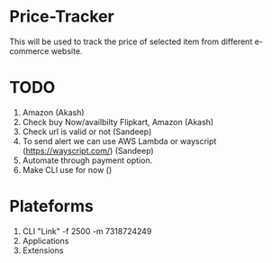 # Price-Tracker

This will be used to track the price of selected item from different e-commerce website.

# TODO

1. Amazon (Akash)
2. Check buy Now/availbilty Flipkart, Amazon (Akash)
3. Check url is valid or not (Sandeep)
4. To send alert we can use AWS Lambda or wayscript (https://wayscript.com/) (Sandeep)
5. Automate through payment option.
6. Make CLI use for now ()

# Plateforms

1. CLI
   "Link" -f 2500 -m 7318724249
2. Applications
3. Extensions
